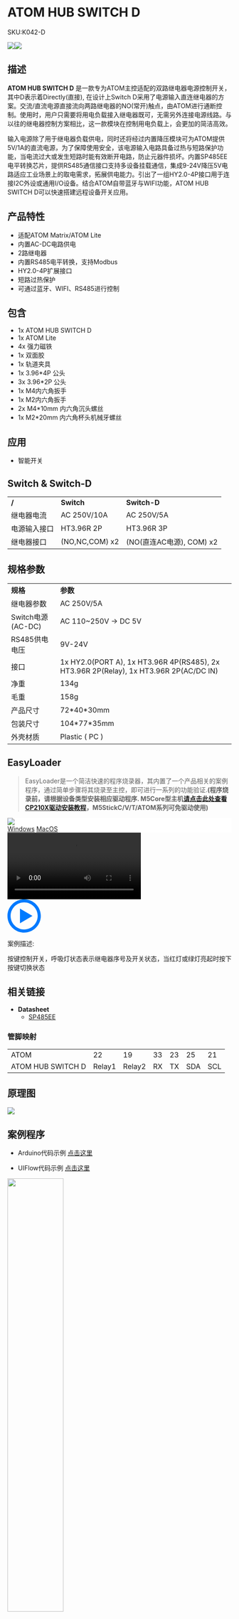# ATOM HUB SWITCH D

<el-tag effect="plain">SKU:K042-D</el-tag>

<div class="product_pic"><img src="assets/img/product_pics/atom_base/atomhub_switch/atomswitch.webp"><img src="assets/img/product_pics/atom_base/atomhub_switch/atomswitch_02.webp"></div>

## 描述

**ATOM HUB SWITCH D** 是一款专为ATOM主控适配的双路继电器电源控制开关，其中D表示着Directly(直接), 在设计上Switch D采用了电源输入直连继电器的方案。交流/直流电源直接流向两路继电器的NO(常开)触点，由ATOM进行通断控制。使用时，用户只需要将用电负载接入继电器既可，无需另外连接电源线路。与以往的继电器控制方案相比，这一款模块在控制用电负载上，会更加的简洁高效。

输入电源除了用于继电器负载供电，同时还将经过内置降压模块可为ATOM提供5V/1A的直流电源，为了保障使用安全，该电源输入电路具备过热与短路保护功能，当电流过大或发生短路时能有效断开电路，防止元器件损坏。内置SP485EE电平转换芯片，提供RS485通信接口支持多设备挂载通信，集成9-24V降压5V电路适应工业场景上的取电需求，拓展供电能力。引出了一组HY2.0-4P接口用于连接I2C外设或通用I/O设备。结合ATOM自带蓝牙与WIFI功能，ATOM HUB SWITCH D可以快速搭建远程设备开关应用。

## 产品特性

- 适配ATOM Matrix/ATOM Lite
- 内置AC-DC电路供电
- 2路继电器
- 内置RS485电平转换，支持Modbus
- HY2.0-4P扩展接口
- 短路过热保护
- 可通过蓝牙、WIFI、RS485进行控制

## 包含

- 1x ATOM HUB SWITCH D
- 1x ATOM Lite
- 4x 强力磁铁 
- 1x 双面胶
- 1x 轨道夹具
- 1x 3.96*4P 公头
- 3x 3.96*2P 公头
- 1x M4内六角扳手
- 1x M2内六角扳手
- 2x M4*10mm 内六角沉头螺丝
- 1x M2*20mm 内六角杯头机械牙螺丝

## 应用

- 智能开关

## Switch & Switch-D

<table>
   <tr style="font-weight:bold">
      <td>/</td>
      <td>Switch</td>
      <td>Switch-D</td>
   </tr>
   <tr>
      <td>继电器电流</td>
      <td>AC 250V/10A</td>
      <td>AC 250V/5A</td>
   </tr>
   <tr>
      <td>电源输入接口</td>
      <td>HT3.96R 2P</td>
      <td>HT3.96R 3P</td>
   </tr>
   <tr>
      <td>继电器接口</td>
      <td>(NO,NC,COM) x2</td>
      <td>(NO(直连AC电源), COM) x2</td>
   </tr>
 </table>


## 规格参数

<table>
   <tr style="font-weight:bold">
      <td>规格</td>
      <td>参数</td>
   </tr>
   <tr>
      <td>继电器参数</td>
      <td>AC 250V/5A</td>
   </tr>
   <tr>
      <td>Switch电源(AC-DC)</td>
      <td>AC 110~250V -> DC 5V</td>
   </tr>
   <tr>
      <td>RS485供电电压</td>
      <td>9V-24V</td>
   </tr>
   <tr>
      <td>接口</td>
      <td>1x HY2.0(PORT A),  1x HT3.96R 4P(RS485), 2x HT3.96R 2P(Relay), 1x HT3.96R 2P(AC/DC IN)</td>
   </tr>
   <tr>
      <td>净重</td>
      <td>134g</td>
   </tr>
   <tr>
      <td>毛重</td>
      <td>158g</td>
   </tr>
   <tr>
      <td>产品尺寸</td>
      <td>72*40*30mm</td>
   </tr>
   <tr>
      <td>包装尺寸</td>
      <td>104*77*35mm</td>
   </tr>
   <tr>
      <td>外壳材质</td>
      <td>Plastic ( PC )</td>
   </tr>
 </table>

## EasyLoader

>EasyLoader是一个简洁快速的程序烧录器，其内置了一个产品相关的案例程序，通过简单步骤将其烧录至主控，即可进行一系列的功能验证.**(程序烧录前，请根据设备类型安装相应驱动程序. M5Core型主机[请点击此处查看CP210X驱动安装教程](zh_CN/arduino/arduino_development?id=安装串口驱动)，M5StickC/V/T/ATOM系列可免驱动使用)**

<div class="easyloader-box">
    <div style="background-color:white;">
        <div><img src="https://m5stack.oss-cn-shenzhen.aliyuncs.com/image/easyloader_intro.webp"></div>
        <div class="easyloader-btn">
            <a href="https://m5stack.oss-cn-shenzhen.aliyuncs.com/EasyLoader/Windows/ATOM_BASE/EasyLoader_AtomHubSwitch.exe">Windows</a>
            <a href="https://m5stack.oss-cn-shenzhen.aliyuncs.com/EasyLoader/MacOS/ATOM_BASE/EasyLoader_AtomHubSwitch.dmg">MacOS</a>
        </div>
    </div>
    <div>
        <video id="example_video" controls>
            <source src="https://m5stack.oss-cn-shenzhen.aliyuncs.com/video/Product_example_video/AtomBase/AtomSwitch.mp4" type="video/mp4">
        </video>
        <div class="easyloader-mask">
        <a>
            <svg id="play-btn" t="1583228776634" class="icon" viewBox="0 0 1024 1024" version="1.1" xmlns="http://www.w3.org/2000/svg" p-id="4152" width="75" height="75"><path d="M512 0C229.216 0 0 229.216 0 512s229.216 512 512 512 512-229.216 512-512S794.784 0 512 0z m0 928C282.24 928 96 741.76 96 512S282.24 96 512 96s416 186.24 416 416-186.24 416-416 416zM384 288l384 224-384 224z" p-id="4153" fill="#007aff"></path></svg></a>
            <p>案例描述:</p>
            <p>按键控制开关，呼吸灯状态表示继电器序号及开关状态，当红灯或绿灯亮起时按下按键切换状态</p>
        </div>
    </div>
</div>

## 相关链接

-  **Datasheet** 
    - [SP485EE](https://m5stack.oss-cn-shenzhen.aliyuncs.com/resource/docs/datasheet/hat/SP485EEN_en.pdf)

### 管脚映射

<table>
 <tr><td>ATOM</td><td>22</td><td>19</td><td>33</td><td>23</td><td>25</td><td>21</td></tr>
 <tr><td>ATOM HUB SWITCH D</td><td>Relay1</td><td>Relay2</td><td>RX</td><td>TX</td><td>SDA</td><td>SCL</td></tr>
</table>

## 原理图

<img src="assets/img/product_pics/atom_base/atomhub_switch/atomswitch_sch.webp">

## 案例程序

- Arduino代码示例 [点击这里](https://github.com/m5stack/M5-ProductExampleCodes/tree/master/AtomBase/AtomHubSwitch/AtomHubSwitch)

- UIFlow代码示例 [点击这里](https://github.com/m5stack/M5-ProductExampleCodes/tree/master/AtomBase/AtomHubSwitch/UIFlow)

<img src="assets/img/product_pics/atom_base/atomhub_switch/uiflow_atomswitch.webp" width = "50%">

<script>

   var purchase_link = 'https://m5stack.com/collections/m5-atom/products/atom-hub-switch-kit';

   anchor_search(purchase_link);
   scrollFunc();

</script>